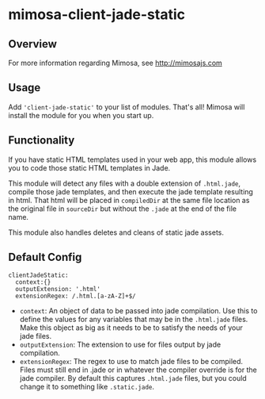 mimosa-client-jade-static
===========

## Overview

For more information regarding Mimosa, see http://mimosajs.com

## Usage

Add `'client-jade-static'` to your list of modules.  That's all!  Mimosa will install the module for you when you start up.

## Functionality

If you have static HTML templates used in your web app, this module allows you to code those static HTML templates in Jade.

This module will detect any files with a double extension of `.html.jade`, compile those jade templates, and then execute the jade template resulting in html. That html will be placed in `compiledDir` at the same file location as the original file in `sourceDir` but without the `.jade` at the end of the file name.

This module also handles deletes and cleans of static jade assets.

## Default Config

```
clientJadeStatic:
  context:{}
  outputExtension: '.html'
  extensionRegex: /.html.[a-zA-Z]+$/
```

* `context`: An object of data to be passed into jade compilation.  Use this to define the values for any variables that may be in the `.html.jade` files. Make this object as big as it needs to be to satisfy the needs of your jade files.
* `outputExtension`: The extension to use for files output by jade compilation.
* `extensionRegex`: The regex to use to match jade files to be compiled. Files must still end in .jade or in whatever the compiler override is for the jade compiler.  By default this captures `.html.jade` files, but you could change it to something like `.static.jade`.
